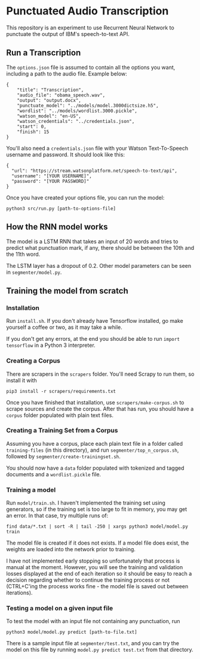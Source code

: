 # Punctuated Audio Transcription

This repository is an experiment to use Recurrent Neural Network to punctuate the output of IBM's speech-to-text API.

## Run a Transcription

The `options.json` file is assumed to contain all the options you want, including a path to the audio file. Example below:

```
{
	"title": "Transcription",
	"audio_file": "obama_speech.wav",
	"output": "output.docx",
	"punctuate_model": "../models/model.3000dictsize.h5",
	"wordlist": "../models/wordlist.3000.pickle",
	"watson_model": "en-US",
	"watson_credentials": "../credentials.json",
	"start": 0,
	"finish": 15
}
```


You'll also need a `credentials.json` file with your Watson Text-To-Speech username and password. It should look like this:
```
{
  "url": "https://stream.watsonplatform.net/speech-to-text/api",
  "username": "[YOUR USERNAME]",
  "password": "[YOUR PASSWORD]"
}

```

Once you have created your options file, you can run the model:

```
python3 src/run.py [path-to-options-file]
```

## How the RNN model works

The model is a LSTM RNN that takes an input of 20 words and tries to predict what punctuation mark, if any, there should be between the 10th and the 11th word.

The LSTM layer has a dropout of 0.2. Other model parameters can be seen in `segmenter/model.py`.

## Training the model from scratch

### Installation

Run `install.sh`. If you don't already have Tensorflow installed, go make yourself a coffee or two, as it may take a while.

If you don't get any errors, at the end you should be able to run `import tensorflow` in a Python 3 interpreter.

### Creating a Corpus

There are scrapers in the `scrapers` folder. You'll need Scrapy to run them, so install it with 
```
pip3 install -r scrapers/requirements.txt
```

Once you have finished that installation, use `scrapers/make-corpus.sh` to scrape sources and create the corpus. After that has run, you should have a `corpus` folder populated with plain text files.

### Creating a Training Set from a Corpus
Assuming you have a corpus, place each plain text file in a folder called `training-files` (in this directory), and run `segmenter/top_n_corpus.sh`, followed by `segmenter/create-trainingset.sh`.

You should now have a `data` folder populated with tokenized and tagged documents and a `wordlist.pickle` file.

### Training a model

Run `model/train.sh`. I haven't implemented the training set using generators, so if the training set is too large to fit in memory, you may get an error. In that case, try multiple runs of:

```
find data/*.txt | sort -R | tail -250 | xargs python3 model/model.py train
```

The model file is created if it does not exists. If a model file does exist, the weights are loaded into the network prior to training.

I have not implemented early stopping so unfortunately that process is manual at the moment. However, you will see the training and validation losses displayed at the end of each iteration so it should be easy to reach a decision regarding whether to continue the training process or not (CTRL+C'ing the process works fine - the model file is saved out between iterations).

### Testing a model on a given input file

To test the model with an input file not containing any punctuation, run
```
python3 model/model.py predict [path-to-file.txt]
```

There is a sample input file at `segmenter/test.txt`, and you can try the model on this file by running `model.py predict test.txt` from that directory.